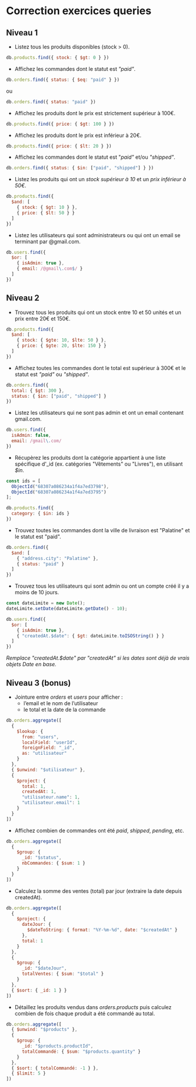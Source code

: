 # Correction exercices queries

## Niveau 1

- Listez tous les produits disponibles (stock > 0).
```js
db.products.find({ stock: { $gt: 0 } })
```

- Affichez les commandes dont le statut est *"paid"*.
```js
db.orders.find({ status: { $eq: "paid" } })
```
ou
```js
db.orders.find({ status: "paid" })
```

- Affichez les produits dont le prix est strictement supérieur à 100€.
```js
db.products.find({ price: { $gt: 100 } })
```

- Affichez les produits dont le prix est inférieur à 20€.
```js
db.products.find({ price: { $lt: 20 } })
```

- Affichez les commandes dont le statut est "*paid"* et/ou *"shipped"*.
```js
db.orders.find({ status: { $in: ["paid", "shipped"] } })
```

- Listez les produits qui ont un *stock supérieur à 10* et un *prix inférieur à 50€*.
```js
db.products.find({
  $and: [
    { stock: { $gt: 10 } },
    { price: { $lt: 50 } }
  ]
})
```

- Listez les utilisateurs qui sont administrateurs ou qui ont un email se terminant par @gmail.com.
```js
db.users.find({
  $or: [
    { isAdmin: true },
    { email: /@gmail\.com$/ }
  ]
})
```

## Niveau 2

- Trouvez tous les produits qui ont un stock entre 10 et 50 unités et un prix entre 20€ et 150€.
```js
db.products.find({
  $and: [
    { stock: { $gte: 10, $lte: 50 } },
    { price: { $gte: 20, $lte: 150 } }
  ]
})
```

- Affichez toutes les commandes dont le total est supérieur à 300€ et le statut est *"paid"* ou *"shipped"*.
```js
db.orders.find({
  total: { $gt: 300 },
  status: { $in: ["paid", "shipped"] }
})
```

- Listez les utilisateurs qui ne sont pas admin et ont un email contenant gmail.com.
```js
db.users.find({
  isAdmin: false,
  email: /gmail\.com/
})
```

- Récupèrez les produits dont la catégorie appartient à une liste spécifique d'_id (ex. catégories "Vêtements" ou "Livres"), en utilisant *$in*.
```js
const ids = [
  ObjectId("68307a086234a1f4a7ed3798"),
  ObjectId("68307a086234a1f4a7ed3795")
];

db.products.find({
  category: { $in: ids }
})
```

- Trouvez toutes les commandes dont la ville de livraison est "Palatine" et le statut est "paid".
```js
db.orders.find({
  $and: [
    { "address.city": "Palatine" },
    { status: "paid" }
  ]
})
```

- Trouvez tous les utilisateurs qui sont admin ou ont un compte créé il y a moins de 10 jours.
```js
const dateLimite = new Date();
dateLimite.setDate(dateLimite.getDate() - 10);

db.users.find({
  $or: [
    { isAdmin: true },
    { "createdAt.$date": { $gt: dateLimite.toISOString() } }
  ]
})
```
*Remplace "createdAt.$date" par "createdAt" si les dates sont déjà de vrais objets Date en base.*

## Niveau 3 (bonus)

- Jointure entre *orders* et *users* pour afficher :
    - l’email et le nom de l’utilisateur
    - le total et la date de la commande
```js
db.orders.aggregate([
  {
    $lookup: {
      from: "users",
      localField: "userId",
      foreignField: "_id",
      as: "utilisateur"
    }
  },
  { $unwind: "$utilisateur" },
  {
    $project: {
      total: 1,
      createdAt: 1,
      "utilisateur.name": 1,
      "utilisateur.email": 1
    }
  }
])
```

- Affichez combien de commandes ont été *paid*, *shipped*, *pending*, etc.
```js
db.orders.aggregate([
  {
    $group: {
      _id: "$status",
      nbCommandes: { $sum: 1 }
    }
  }
])
```

- Calculez la somme des ventes (total) par jour (extraire la date depuis createdAt).
```js
db.orders.aggregate([
  {
    $project: {
      dateJour: {
        $dateToString: { format: "%Y-%m-%d", date: "$createdAt" }
      },
      total: 1
    }
  },
  {
    $group: {
      _id: "$dateJour",
      totalVentes: { $sum: "$total" }
    }
  },
  { $sort: { _id: 1 } }
])
```

- Détaillez les produits vendus dans *orders.products* puis calculez combien de fois chaque produit a été commandé au total.
```js
db.orders.aggregate([
  { $unwind: "$products" },
  {
    $group: {
      _id: "$products.productId",
      totalCommandé: { $sum: "$products.quantity" }
    }
  },
  { $sort: { totalCommandé: -1 } },
  { $limit: 5 }
])
```